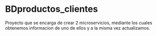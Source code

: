 # BDproductos_clientes
Proyecto que se encarga de crear 2 microservicios, mediante los cuales obtenemos informacion de uno de ellos y a la misma vez actualizamos.
